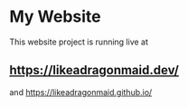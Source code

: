 # My Website
This website project is running live at
## https://likeadragonmaid.dev/
and https://likeadragonmaid.github.io/
